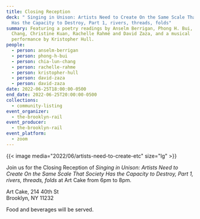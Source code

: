 ```yaml
---
title: Closing Reception
deck: " Singing in Unison: Artists Need to Create On the Same Scale That Society
  Has the Capacity to Destroy, Part 1, rivers, threads, folds"
summary: Featuring a poetry readings by Anselm Berrigan, Phong H. Bui, Chia-Lun
  Chang, Christine Kuan, Rachelle Rahmé and David Zaza, and a musical
  performance by Kristopher Hull.
people:
  - person: anselm-berrigan
  - person: phong-h-bui
  - person: chia-lun-chang
  - person: rachelle-rahme
  - person: kristopher-hull
  - person: david-zaza
  - person: david-zaza
date: 2022-06-25T18:00:00-0500
end_date: 2022-06-25T20:00:00-0500
collections:
  - community-listing
event_organizer:
  - the-brooklyn-rail
event_producer:
  - the-brooklyn-rail
event_platform:
  - zoom
---
```

{{< image media="2022/06/artists-need-to-create-etc" size="lg" >}}

Join us for the Closing Reception of *Singing in Unison: Artists Need to Create On the Same Scale That Society Has the Capacity to Destroy, Part 1, rivers, threads, folds* at Art Cake from 6pm to 8pm. 

Art Cake, 214 40th St\
Brooklyn, NY 11232

Food and beverages will be served.
